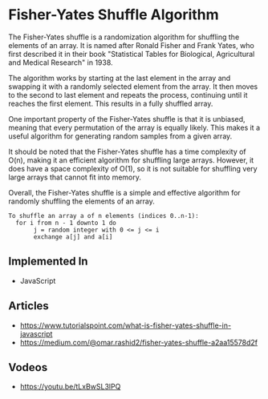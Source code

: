 # Fisher-Yates Shuffle Algorithm

The Fisher-Yates shuffle is a randomization algorithm for shuffling the elements of an array. 
It is named after Ronald Fisher and Frank Yates, who first described it in their book 
"Statistical Tables for Biological, Agricultural and Medical Research" in 1938.

The algorithm works by starting at the last element in the array and swapping it with a
randomly selected element from the array. It then moves to the second to last element and 
repeats the process, continuing until it reaches the first element. 
This results in a fully shuffled array.

One important property of the Fisher-Yates shuffle is that it is unbiased, 
meaning that every permutation of the array is equally likely. 
This makes it a useful algorithm for generating random samples from a given array.

It should be noted that the Fisher-Yates shuffle has a time complexity of O(n), 
making it an efficient algorithm for shuffling large arrays. 
However, it does have a space complexity of O(1), so it is not suitable for 
shuffling very large arrays that cannot fit into memory.

Overall, the Fisher-Yates shuffle is a simple and effective algorithm for randomly shuffling the elements of an array.

```
To shuffle an array a of n elements (indices 0..n-1):
  for i from n - 1 downto 1 do
       j = random integer with 0 <= j <= i
       exchange a[j] and a[i]
```

## Implemented In

- JavaScript

## Articles

- https://www.tutorialspoint.com/what-is-fisher-yates-shuffle-in-javascript
- https://medium.com/@omar.rashid2/fisher-yates-shuffle-a2aa15578d2f

## Vodeos

- https://youtu.be/tLxBwSL3lPQ
